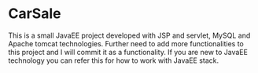 # CarSale 

This is a small JavaEE project developed with JSP and servlet, MySQL and Apache tomcat technologies.
Further need to add more functionalities to this project and I will commit it as a functionality.
If you are new to JavaEE technology you can refer this for how to work with JavaEE stack. 
